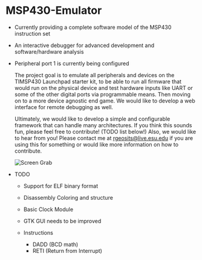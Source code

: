 MSP430-Emulator
===============

- Currently providing a complete software model of the MSP430 instruction set
- An interactive debugger for advanced development and software/hardware analysis
- Peripheral port 1 is currently being configured

  The project goal is to emulate all peripherals and devices on the TIMSP430 Launchpad starter kit, 
  to be able to run all firmware that would run on the physical device and test hardware inputs like UART or some of the other digital ports via programmable means. 
  Then moving on to a more device agnostic end game. We would like to develop a web interface for remote debugging as well.
  
  Ultimately, we would like to develop a simple and configurable framework that can handle many architectures.
  If you think this sounds fun, please feel free to contribute! (TODO list below!) Also, we would like to hear from you! 
  Please contact me at rgeosits@live.esu.edu if you are using this for something or would like more information on how to contribute.
  
  ![Screen Grab](http://s14.postimg.org/6wzj6wydd/MSP3.png "Screen Grab")

- TODO

  - Support for ELF binary format
  - Disassembly Coloring and structure
  - Basic Clock Module
  - GTK GUI needs to be improved  

  - Instructions
    - DADD (BCD math)    
    - RETI (Return from Interrupt)
